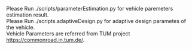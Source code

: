 Please Run ./scripts/parameterEstimation.py for vehicle paremeters estimation result.  
Please Run ./scripts.adaptiveDesign.py for adaptive design parametes of the vehicle.  
Vehicle Parameters are referred from TUM project <https://commonroad.in.tum.de/>.
